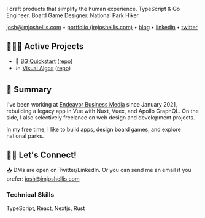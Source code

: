 I craft products that simplify the human experience. TypeScript & Go Engineer. Board Game Designer. National Park Hiker.

[josh@imjoshellis.com](josh@imjoshellis.com) &bull; [portfolio (imjoshellis.com)](https://imjoshellis.com) &bull; [blog](https://dev.to/imjoshellis) &bull; [linkedin](https://linkedin.com/in/imjoshellis) &bull; [twitter](https://twitter.com/imjoshellis)

## 👨🏻‍💻 Active Projects
- 🎲 [BG Quickstart](https://bgquickstart.com) ([repo](https://github.com/imjoshellis/BGQuickstart.com))
- 📈️ [Visual Algos](https://visualalgos.netlify.app/) ([repo](https://github.com/imjoshellis/visual-algos))

## 📜 Summary
I've been working at [Endeavor Business Media](https://www.endeavorbusinessmedia.com/) since January 2021, rebuilding a legacy app in Vue with Nuxt, Vuex, and Apollo GraphQL. On the side, I also selectively freelance on web design and development projects. 

In my free time, I like to build apps, design board games, and explore national parks. 

## 👋🏼 Let's Connect!
📥 DMs are open on Twitter/LinkedIn. Or you can send me an email if you prefer: [josh@imjoshellis.com](josh@imjoshellis.com)

### Technical Skills
TypeScript, React, Nextjs, Rust
